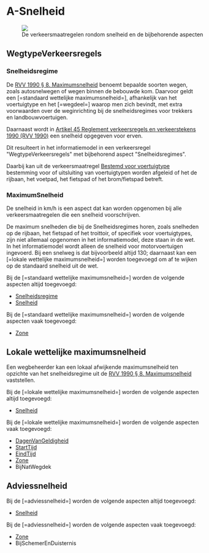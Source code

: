 # A-Snelheid

<figure  style="width:100%">
<img src="./hoofdstukken/media/snelheid.png">
<figcaption>De verkeersmaatregelen rondom snelheid en de bijbehorende aspecten</caption>
</figure>

## WegtypeVerkeersregels

### Snelheidsregime
De <a href="https://wetten.overheid.nl/jci1.3:c:BWBR0004825&hoofdstuk=II&paragraaf=8&z=2023-07-01&g=2023-07-01">RVV 1990 § 8. Maximumsnelheid</a> benoemt bepaalde soorten wegen, zoals autosnelwegen of wegen binnen de bebouwde kom. Daarvoor geldt een [=standaard wettelijke maximumsnelheid=], afhankelijk van het voertuigtype en het [=wegdeel=] waarop men zich bevindt, met extra voorwaarden over de weginrichting bij de snelheidsregimes voor trekkers en landbouwvoertuigen. 

Daarnaast wordt in <a href="https://wetten.overheid.nl/jci1.3:c:BWBR0004825&hoofdstuk=II&paragraaf=17&artikel=45&z=2023-07-01&g=2023-07-01">Artikel 45 Reglement verkeersregels en verkeerstekens 1990 (RVV 1990)</a> een snelheid opgegeven voor erven.


Dit resulteert in het informatiemodel in een verkeersregel "WegtypeVerkeersregels" met bijbehorend aspect "Snelheidsregimes".

Daarbij kan uit de verkeersmaatregel [Bestemd voor voertuigtype](#bestemd-voor-voertuigtype) bestemming voor of uitsluiting van voertuigtypen worden afgeleid of het de rijbaan, het voetpad, het fietspad of het brom/fietspad betreft.

### MaximumSnelheid
De snelheid in km/h is een aspect dat kan worden opgenomen bij alle verkeersmaatregelen die een snelheid voorschrijven.






De maximum snelheden die bij de Snelheidsregimes horen, zoals snelheden op de rijbaan, het fietspad of het troittoir, of specifiek voor voertuigtypes, zijn niet allemaal opgenomen in het informatiemodel, deze staan in de wet. In het informatiemodel wordt alleen de snelheid voor motorvoertuigen ingevoerd. Bij een snelweg is dat bijvoorbeeld altijd 130; daarnaast kan een [=lokale wettelijke maximumsnelheid=] worden toegevoegd om af te wijken op de standaard snelheid uit de wet. 

Bij de [=standaard wettelijke maximumsnelheid=] worden de volgende aspecten altijd toegevoegd:
* [Snelheidsregime](#snelheidsregime) 
* [Snelheid](#snelheid) 

Bij de [=standaard wettelijke maximumsnelheid=] worden de volgende aspecten vaak toegevoegd:
* [Zone](#zone)


## Lokale wettelijke maximumsnelheid
Een wegbeheerder kan een lokaal afwijkende maximumsnelheid ten opzichte van het snelheidsregime uit de <a href="https://wetten.overheid.nl/jci1.3:c:BWBR0004825&hoofdstuk=II&paragraaf=8&z=2023-07-01&g=2023-07-01">RVV 1990 § 8. Maximumsnelheid</a> vaststellen. 

Bij de [=lokale wettelijke maximumsnelheid=] worden de volgende aspecten altijd toegevoegd:
* [Snelheid](#snelheid) 

Bij de [=lokale wettelijke maximumsnelheid=] worden de volgende aspecten vaak toegevoegd:
* [DagenVanGeldigheid](#dag-en-uur)
* [StartTijd](#dag-en-uur)
* [EindTijd](#dag-en-uur)
* [Zone](#zone)
* BijNatWegdek



## Adviessnelheid
Bij de [=adviessnelheid=] worden de volgende aspecten altijd toegevoegd:
* [Snelheid](#snelheid) 

Bij de [=adviessnelheid=] worden de volgende aspecten vaak toegevoegd:
* [Zone](#zone)
* BijSchemerEnDuisternis


